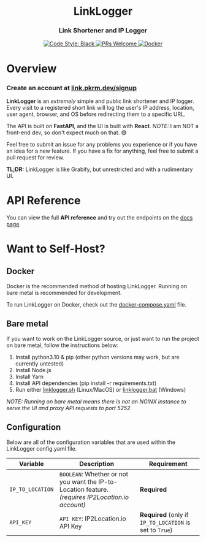 <h1 align="center">LinkLogger</h1>

<h3 align="center">Link Shortener and IP Logger</h3>

<p align="center">
    <a href="https://github.com/psf/black">
        <img src="https://img.shields.io/badge/code%20style-black-000000.svg" alt="Code Style: Black">
    </a>
    <a href="https://makeapullrequest.com">
        <img src="https://img.shields.io/badge/PRs-welcome-brightgreen.svg" alt="PRs Welcome">
    </a>
    <a href="https://ghcr.io/packetparker/linklogger">
        <img src="https://img.shields.io/docker/v/packetparker/linklogger?label=Docker" alt="Docker">
    </a>
</p>

# Overview

### Create an account at [link.pkrm.dev/signup](https://link.pkrm.dev/signup)

**LinkLogger** is an *extremely* simple and public link shortener and IP logger. Every visit to a registered short link will log the user's IP address, location, user agent, browser, and OS before redirecting them to a specific URL.

The API is built on **FastAPI**, and the UI is built with **React**.
*NOTE:* I am NOT a front-end dev, so don't expect much on that. 😅

Feel free to submit an issue for any problems you experience or if you have an idea for a new feature. If you have a fix for anything, feel free to submit a pull request for review.

**TL;DR:** LinkLogger is like Grabify, but unrestricted and with a rudimentary UI.

# API Reference

You can view the full **API reference** and try out the endpoints on the [docs page](https://link.pkrm.dev/docs).

# Want to Self-Host?
## Docker

Docker is the recommended method of hosting LinkLogger. Running on bare metal is recommended for development.

To run LinkLogger on Docker, check out the [docker-compose.yaml](docker-compose.yaml) file.

## Bare metal

If you want to work on the LinkLogger source, or just want to run the project on bare metal, follow the instructions below:

1. Install python3.10 & pip (other python versions may work, but are currently untested)
2. Install Node.js
3. Install Yarn
4. Install API dependencies (pip install -r requirements.txt)
5. Run either [linklogger.sh](linklogger.sh) (Linux/MacOS) or [linklogger.bat](linklogger.bat) (Windows)

*NOTE: Running on bare metal means there is not an NGINX instance to serve the UI and proxy API requests to port 5252.*

## Configuration

Below are all of the configuration variables that are used within the LinkLogger config.yaml file.

| **Variable**        | **Description**  | **Requirement** |
|---------------------|------------------|-----------------|
| `IP_TO_LOCATION`    | `BOOLEAN`: Whether or not you want the IP-to-Location feature. *(requires IP2Location.io account)* | **Required** |
| `API_KEY`           | `API KEY`: IP2Location.io API Key | **Required** (only if `IP_TO_LOCATION` is set to `True`) |